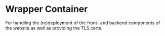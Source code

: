 # Wrapper Container
For handling the (re)deployment of the front- and backend components of the website as well as providing the TLS certs.
